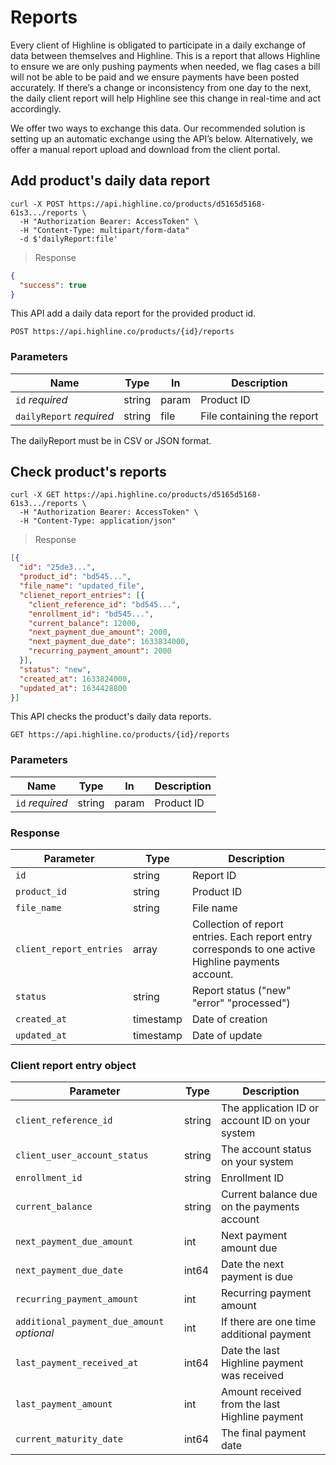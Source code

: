 # Reports
Every client of Highline is obligated to participate in a daily exchange of data between themselves and Highline. This is a report that allows Highline to ensure we are only pushing payments when needed, we flag cases a bill will not be able to be paid and we ensure payments have been posted accurately. If there’s a change or inconsistency from one day to the next, the daily client report will help Highline see this change in real-time and act accordingly.

We offer two ways to exchange this data. Our recommended solution is setting up an automatic exchange using the API’s below. Alternatively, we offer a manual report upload and download from the client portal.

## Add product's daily data report

```shell
curl -X POST https://api.highline.co/products/d5165d5168-61s3.../reports \
  -H "Authorization Bearer: AccessToken" \
  -H "Content-Type: multipart/form-data"
  -d $'dailyReport:file'
```

> <div class="code-block-title">Response</div>

```json
{
  "success": true
}
```

This API add a daily data report for the provided product id.

`POST https://api.highline.co/products/{id}/reports`

### Parameters

Name | Type | In | Description
--------- | ------- | ------ | --------
`id` *required* | string | param | Product ID
`dailyReport` *required* | string | file | File containing the report

The dailyReport must be in CSV or JSON format.



## Check product's reports

```shell
curl -X GET https://api.highline.co/products/d5165d5168-61s3.../reports \
  -H "Authorization Bearer: AccessToken" \
  -H "Content-Type: application/json"
```

> <div class="code-block-title">Response</div>

```json
[{
  "id": "25de3...",
  "product_id": "bd545...",
  "file_name": "updated_file",
  "clienet_report_entries": [{
    "client_reference_id": "bd545...",
    "enrollment_id": "bd545...",
    "current_balance": 12000,
    "next_payment_due_amount": 2000,
    "next_payment_due_date": 1633834000,
    "recurring_payment_amount": 2000
  }],
  "status": "new",
  "created_at": 1633824000,
  "updated_at": 1634428800
}]
```

This API checks the product's daily data reports.

`GET https://api.highline.co/products/{id}/reports`

### Parameters

Name | Type | In | Description
--------- | ------- | ------ | --------
`id` *required* | string | param | Product ID

### Response

Parameter | Type | Description
--------- | ------- | -----------
`id` | string | Report ID
`product_id` | string | Product ID
`file_name` | string | File name
`client_report_entries` | array | Collection of report entries. Each report entry corresponds to one active Highline payments account.
`status` | string | Report status ("new" "error" "processed")
`created_at` | timestamp | Date of creation
`updated_at` | timestamp | Date of update

### Client report entry object

Parameter | Type | Description
--------- | ------- | -----------
`client_reference_id` | string | The application ID or account ID on your system
`client_user_account_status` | string | The account status on your system
`enrollment_id` | string | Enrollment ID
`current_balance` | string | Current balance due on the payments account
`next_payment_due_amount` | int | Next payment amount due
`next_payment_due_date` | int64 | Date the next payment is due
`recurring_payment_amount` | int | Recurring payment amount
`additional_payment_due_amount` *optional* | int | If there are one time additional payment
`last_payment_received_at` | int64 | Date the last Highline payment was received
`last_payment_amount` | int | Amount received from the last Highline payment
`current_maturity_date` | int64 | The final payment date
